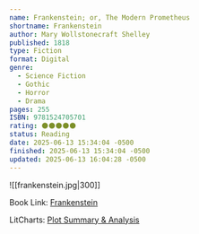 ```yaml
---
name: Frankenstein; or, The Modern Prometheus
shortname: Frankenstein
author: Mary Wollstonecraft Shelley
published: 1818
type: Fiction
format: Digital
genre:
  - Science Fiction
  - Gothic
  - Horror
  - Drama
pages: 255
ISBN: 9781524705701
rating: 🌑🌑🌑🌑🌑
status: Reading
date: 2025-06-13 15:34:04 -0500
finished: 2025-06-13 15:34:04 -0500
updated: 2025-06-13 16:04:28 -0500
---
```


![[frankenstein.jpg|300]]

Book Link: [Frankenstein](https://www.goodreads.com/book/show/34951151-frankenstein)

LitCharts: [Plot Summary & Analysis](https://www.litcharts.com/lit/frankenstein/the-preface)

